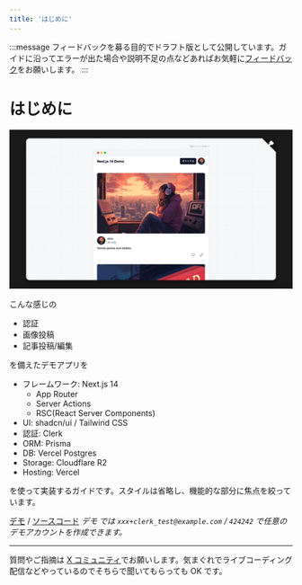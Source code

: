 ```yaml
---
title: 'はじめに'
---
```


:::message
フィードバックを募る目的でドラフト版として公開しています。ガイドに沿ってエラーが出た場合や説明不足の点などあればお気軽に[フィードバック](https://twitter.com/i/communities/1720660726174593521)をお願いします。
:::

# はじめに

![](/images/demo.jpeg)

こんな感じの

- 認証
- 画像投稿
- 記事投稿/編集

を備えたデモアプリを

- フレームワーク: Next.js 14
  - App Router
  - Server Actions
  - RSC(React Server Components)
- UI: shadcn/ui / Tailwind CSS
- 認証: Clerk
- ORM: Prisma
- DB: Vercel Postgres
- Storage: Cloudflare R2
- Hosting: Vercel

を使って実装するガイドです。スタイルは省略し、機能的な部分に焦点を絞っています。

[デモ](https://next-demo-app-henna.vercel.app) / [ソースコード](https://t.co/r2MCRW15YU)
_デモ では `xxx+clerk_test@example.com` / `424242` で任意のデモアカウントを作成できます。_

---

質問やご指摘は [X コミュニティ](https://twitter.com/i/communities/1720660726174593521/hashtag/AMA)でお願いします。気まぐれでライブコーディング配信などやっているのでそちらで聞いてもらっても OK です。
